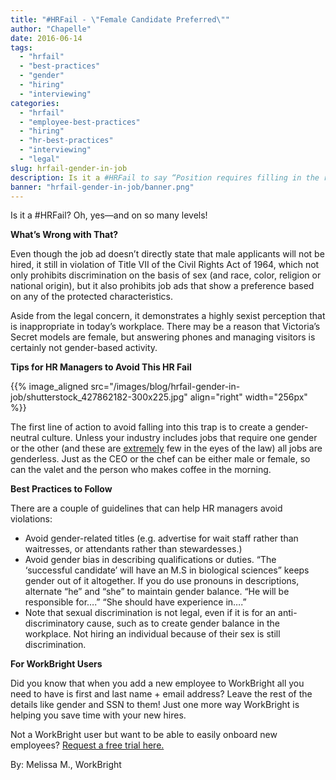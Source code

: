 ```yaml
---
title: "#HRFail - \"Female Candidate Preferred\""
author: "Chapelle"
date: 2016-06-14
tags:
  - "hrfail"
  - "best-practices"
  - "gender"
  - "hiring"
  - "interviewing"
categories:
  - "hrfail"
  - "employee-best-practices"
  - "hiring"
  - "hr-best-practices"
  - "interviewing"
  - "legal"
slug: hrfail-gender-in-job
description: Is it a #HRFail to say “Position requires filling in the responsibilities of a receptionist, so female candidates are preferred.”? Find out here...
banner: "hrfail-gender-in-job/banner.png"
---
```

Is it a #HRFail? Oh, yes—and on so many levels!  
  
**What’s Wrong with That?**  
  
Even though the job ad doesn’t directly state that male applicants will not be hired, it still in violation of Title VII of the Civil Rights Act of 1964, which not only prohibits discrimination on the basis of sex (and race, color, religion or national origin), but it also prohibits job ads that show a preference based on any of the protected characteristics.  
  
Aside from the legal concern, it demonstrates a highly sexist perception that is inappropriate in today’s workplace. There may be a reason that Victoria’s Secret models are female, but answering phones and managing visitors is certainly not gender-based activity.  
  
**Tips for HR Managers to Avoid This HR Fail**  

{{% image_aligned src="/images/blog/hrfail-gender-in-job/shutterstock_427862182-300x225.jpg" align="right" width="256px" %}}  

The first line of action to avoid falling into this trap is to create a gender-neutral culture. Unless your industry includes jobs that require one gender or the other (and these are <u>extremely</u> few in the eyes of the law) all jobs are genderless. Just as the CEO or the chef can be either male or female, so can the valet and the person who makes coffee in the morning.  
  
**Best Practices to Follow**  
  
There are a couple of guidelines that can help HR managers avoid violations:

- Avoid gender-related titles (e.g. advertise for wait staff rather than waitresses, or attendants rather than stewardesses.)
- Avoid gender bias in describing qualifications or duties. “The ‘successful candidate’ will have an M.S in biological sciences” keeps gender out of it altogether. If you do use pronouns in descriptions, alternate “he” and “she” to maintain gender balance. “He will be responsible for….” “She should have experience in….”
- Note that sexual discrimination is not legal, even if it is for an anti-discriminatory cause, such as to create gender balance in the workplace. Not hiring an individual because of their sex is still discrimination.

**For WorkBright Users**  
  
Did you know that when you add a new employee to WorkBright all you need to have is first and last name + email address? Leave the rest of the details like gender and SSN to them! Just one more way WorkBright is helping you save time with your new hires.  
  
Not a WorkBright user but want to be able to easily onboard new employees? [Request a free trial here.](/request-a-demo)  
  
By: Melissa M., WorkBright
